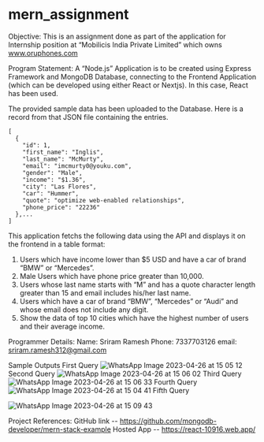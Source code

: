 # mern_assignment
Objective: This is an assignment done as part of the application for Internship position at “Mobilicis India Private Limited” which owns www.oruphones.com

Program Statement: 
A “Node.js” Application is to be created using Express Framework and MongoDB Database, connecting to the Frontend Application (which can be developed using either React or Nextjs). In this case, React has been used. 

The provided sample data has been uploaded to the Database. Here is a record from that JSON file containing the entries. 
```
[
  {
    "id": 1,
    "first_name": "Inglis",
    "last_name": "McMurty",
    "email": "imcmurty0@youku.com",
    "gender": "Male",
    "income": "$1.36",
    "city": "Las Flores",
    "car": "Hummer",
    "quote": "optimize web-enabled relationships",
    "phone_price": "22236"
  },...
]
```
This application fetchs the following data using the API and displays it on the frontend in a table format:

1. Users which have income lower than $5 USD and have a car of brand “BMW” or “Mercedes”.
2. Male Users which have phone price greater than 10,000.
3. Users whose last name starts with “M” and has a quote character length greater than 15 and email includes his/her last name.
4. Users which have a car of brand “BMW”, “Mercedes” or “Audi” and whose email does not include any digit.
5. Show the data of top 10 cities which have the highest number of users and their average income.

Programmer Details:
Name: Sriram Ramesh
Phone: 7337703126
email: sriram.ramesh312@gmail.com

Sample Outputs
First Query
![WhatsApp Image 2023-04-26 at 15 05 12](https://user-images.githubusercontent.com/69243366/234535709-70ff7b51-3c99-415b-a940-fff55be2dd14.jpg)
Second Query
![WhatsApp Image 2023-04-26 at 15 06 02](https://user-images.githubusercontent.com/69243366/234535978-a4e63156-6b3d-44c1-ac2b-2ef513797732.jpg)
Third Query
![WhatsApp Image 2023-04-26 at 15 06 33](https://user-images.githubusercontent.com/69243366/234536046-745402be-3573-4a25-ba22-109578fc44c1.jpg)
Fourth Query
![WhatsApp Image 2023-04-26 at 15 04 41](https://user-images.githubusercontent.com/69243366/234536432-9f8be8b8-3bff-4287-a1f8-426d1f4ebe56.jpg)
Fifth Query

![WhatsApp Image 2023-04-26 at 15 09 43](https://user-images.githubusercontent.com/69243366/234536511-d256a69a-3c80-4fb1-a36d-2d3e5c34f678.jpg)

Project References:
GitHub link -- https://github.com/mongodb-developer/mern-stack-example
Hosted App -- https://react-10916.web.app/
